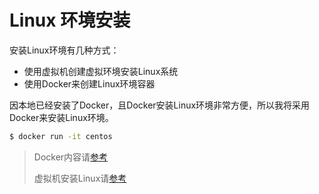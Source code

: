 # Linux 环境安装

安装Linux环境有几种方式：

- 使用虚拟机创建虚拟环境安装Linux系统
- 使用Docker来创建Linux环境容器

因本地已经安装了Docker，且Docker安装Linux环境非常方便，所以我将采用Docker来安装Linux环境。

```bash
$ docker run -it centos 
```

> Docker内容请[参考](../Docker/01-docker-intro.md)
>
> 虚拟机安装Linux请[参考](https://www.bilibili.com/video/BV1WY4y1H7d3?p=8&vd_source=7b645b98515ccbf1eb6818e68d373871)


